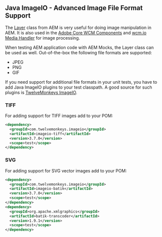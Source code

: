 ## Java ImageIO - Advanced Image File Format Support

The [Layer][aem-layer] class from AEM is very useful for doing image manipulation in AEM. It is also used in the [Adobe Core WCM Components][aem-core-components] and [wcm.io Media Handler][wcmio-media-handler] for image processing.

When testing AEM application code with AEM Mocks, the Layer class can be used as well. Out-of-the-box the following file formats are supported:

* JPEG
* PNG
* GIF

If you need support for additional file formats in your unit tests, you have to add Java ImageIO plugins to your test classpath. A good source for such plugins is [TwelveMonkeys ImageIO][twelvemonkeys-imageio].

### TIFF

For adding support for TIFF images add to your POM:

```xml
<dependency>
  <groupId>com.twelvemonkeys.imageio</groupId>
  <artifactId>imageio-tiff</artifactId>
  <version>3.7.0</version>
  <scope>test</scope>
</dependency>
```

### SVG

For adding support for SVG vector images add to your POM:

```xml
<dependency>
  <groupId>com.twelvemonkeys.imageio</groupId>
  <artifactId>imageio-batik</artifactId>
  <version>3.7.0</version>
  <scope>test</scope>
</dependency>
<dependency>
  <groupId>org.apache.xmlgraphics</groupId>
  <artifactId>batik-transcoder</artifactId>
  <version>1.9.1</version>
  <scope>test</scope>
</dependency>
```



[aem-layer]: https://helpx.adobe.com/experience-manager/6-5/sites/developing/using/reference-materials/javadoc/com/day/image/Layer.html
[aem-core-components]: https://github.com/adobe/aem-core-wcm-components
[wcmio-media-handler]: https://wcm.io/handler/media/
[twelvemonkeys-imageio]: https://github.com/haraldk/TwelveMonkeys
